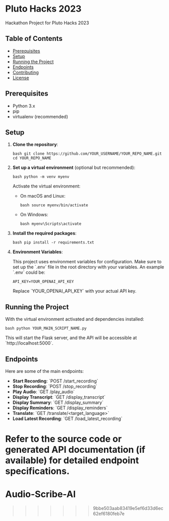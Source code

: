 # Pluto Hacks 2023
 Hackathon Project for Pluto Hacks 2023

## Table of Contents

- [Prerequisites](#prerequisites)
- [Setup](#setup)
- [Running the Project](#running-the-project)
- [Endpoints](#endpoints)
- [Contributing](#contributing)
- [License](#license)

## Prerequisites

- Python 3.x
- pip
- virtualenv (recommended)

## Setup

1. **Clone the repository**:

   `bash
   git clone https://github.com/YOUR_USERNAME/YOUR_REPO_NAME.git
   cd YOUR_REPO_NAME
   `

2. **Set up a virtual environment** (optional but recommended):

   `bash
   python -m venv myenv
   `

   Activate the virtual environment:

   - On macOS and Linux:

     `bash
     source myenv/bin/activate
     `

   - On Windows:

     `bash
     myenv\Scripts\activate
     `

3. **Install the required packages**:

   `bash
   pip install -r requirements.txt
   `

4. **Environment Variables**:

   This project uses environment variables for configuration. Make sure to set up the \`.env\` file in the root directory with your variables. An example \`.env\` could be:

   `
   API_KEY=YOUR_OPENAI_API_KEY
   `

   Replace \`YOUR_OPENAI_API_KEY\` with your actual API key.

## Running the Project

With the virtual environment activated and dependencies installed:

`bash
python YOUR_MAIN_SCRIPT_NAME.py
`

This will start the Flask server, and the API will be accessible at \`http://localhost:5000\`.

## Endpoints

Here are some of the main endpoints:

- **Start Recording**: \`POST /start_recording\`
- **Stop Recording**: \`POST /stop_recording\`
- **Play Audio**: \`GET /play_audio\`
- **Display Transcript**: \`GET /display_transcript\`
- **Display Summary**: \`GET /display_summary\`
- **Display Reminders**: \`GET /display_reminders\`
- **Translate**: \`GET /translate/<target_language>\`
- **Load Latest Recording**: \`GET /load_latest_recording\`

Refer to the source code or generated API documentation (if available) for detailed endpoint specifications.
=======
# Audio-Scribe-AI
>>>>>>> 9bbe503aab83419e5ef6d33d6ec62ef6180feb7e

